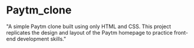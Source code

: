 # Paytm_clone
"A simple Paytm clone built using only HTML and CSS. This project replicates the design and layout of the Paytm homepage to practice front-end development skills."
